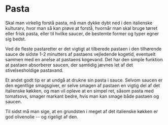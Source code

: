 # Pasta 

Skal man virkelig forstå pasta, må man dykke dybt ned i den italienske
kulturarv, hvor man så kan prøve at forstå, hvornår man skal bruge
tørret eller frisk pasta, eller til hvilke saucer, de bestemte former og
typer egner sig bedst.

Ved de fleste pastaretter er det vigtigt at tilberede pastaen i den
tilhørende sauce de sidste 1-2 minutters af pastaens vejledende kogetid,
eventuelt sammen med en anelse at pastaens kogevand. Det har den simple
funktion at pastaen absorberer saucen, der samtidig jævnes let af det
stivelsesholdige pastavand.

Et andet godt tip er at undgå at drukne sin pasta i sauce. Selvom saucen
er den egentlige smagsgiver, er selve smagen af pastaen en vigtig del af
det italienske køkken, og man vil opleve at en simpel ret, såsom pasta
med tomatsovs, smager markant bedre, hvis man kan smage både pastaen og
saucen.

Til sidst må man sige, at en grundsten i meget af det italienske køkken
er god olivenolie -- og rigeligt af den.

